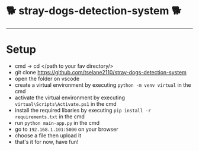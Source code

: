 # :dog2: stray-dogs-detection-system :dog2:



***
# **Setup**
* cmd -> cd </path to your fav directory/>
* git clone https://github.com/tselane2110/stray-dogs-detection-system
* open the folder on vscode
* create a virtual environment by executing `python -m venv virtual` in the cmd
* activate the virtual environment by executing `virtual\Scripts\Activate.ps1` in the cmd
* install the required libaries by executing `pip install -r requirements.txt` in the cmd
* run `python main-app.py` in the cmd
* go to `192.168.1.101:5000` on your browser
* choose a file then upload it
* that's it for now, have fun!

